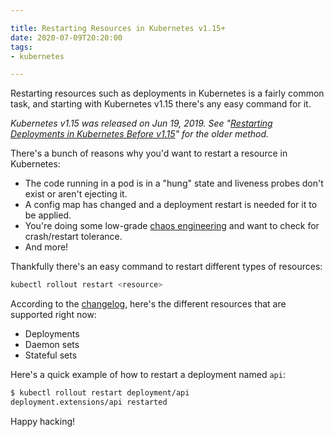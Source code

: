 ```yaml
---

title: Restarting Resources in Kubernetes v1.15+
date: 2020-07-09T20:20:00
tags:
- kubernetes

---
```


Restarting resources such as deployments in Kubernetes is a fairly common task, and starting with Kubernetes v1.15 there's any easy command for it.

_Kubernetes v1.15 was released on Jun 19, 2019. See "[Restarting Deployments in Kubernetes Before v1.15](/blog/restarting-deployments-in-kubernetes-before-v1.15)" for the older method._

There's a bunch of reasons why you'd want to restart a resource in Kubernetes:

- The code running in a pod is in a "hung" state and liveness probes don't exist or aren't ejecting it.
- A config map has changed and a deployment restart is needed for it to be applied.
- You're doing some low-grade [chaos engineering](https://principlesofchaos.org) and want to check for crash/restart tolerance.
- And more!

Thankfully there's an easy command to restart different types of resources:

```bash
kubectl rollout restart <resource>
```

According to the [changelog](https://github.com/kubernetes/kubernetes/tree/master/CHANGELOG), here's the different resources that are supported right now:

- Deployments
- Daemon sets
- Stateful sets

Here's a quick example of how to restart a deployment named `api`:

```bash
$ kubectl rollout restart deployment/api
deployment.extensions/api restarted
```

Happy hacking!
